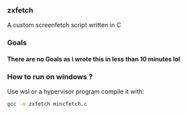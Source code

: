 ### zxfetch
A custom screenfetch script written in C

### Goals
#### There are no Goals as i wrote this in less than 10 minutes lol

### How to run on windows ?
Use wsl or a hypervisor program
compile it with: 
``` bash
gcc -o zxfetch mincfetch.c
```

